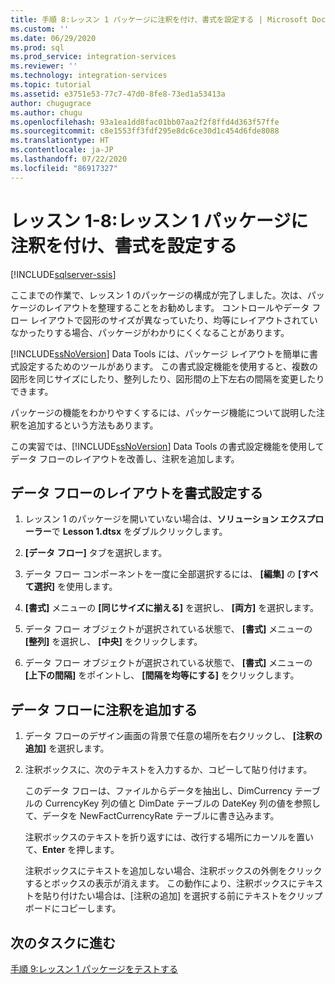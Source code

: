 ```yaml
---
title: 手順 8:レッスン 1 パッケージに注釈を付け、書式を設定する | Microsoft Docs
ms.custom: ''
ms.date: 06/29/2020
ms.prod: sql
ms.prod_service: integration-services
ms.reviewer: ''
ms.technology: integration-services
ms.topic: tutorial
ms.assetid: e3751e53-77c7-47d0-8fe8-73ed1a53413a
author: chugugrace
ms.author: chugu
ms.openlocfilehash: 93a1ea1dd8fac01bb07aa2f2f8ffd4d363f57ffe
ms.sourcegitcommit: c8e1553ff3fdf295e8dc6ce30d1c454d6fde8088
ms.translationtype: HT
ms.contentlocale: ja-JP
ms.lasthandoff: 07/22/2020
ms.locfileid: "86917327"
---
```

# <a name="lesson-1-8-annotate-and-format-the-lesson-1-package"></a>レッスン 1-8:レッスン 1 パッケージに注釈を付け、書式を設定する 

[!INCLUDE[sqlserver-ssis](../includes/applies-to-version/sqlserver-ssis.md)]



ここまでの作業で、レッスン 1 のパッケージの構成が完了しました。次は、パッケージのレイアウトを整理することをお勧めします。 コントロールやデータ フロー レイアウトで図形のサイズが異なっていたり、均等にレイアウトされていなかったりする場合、パッケージがわかりにくくなることがあります。  
  
[!INCLUDE[ssNoVersion](../includes/ssnoversion-md.md)] Data Tools には、パッケージ レイアウトを簡単に書式設定するためのツールがあります。 この書式設定機能を使用すると、複数の図形を同じサイズにしたり、整列したり、図形間の上下左右の間隔を変更したりできます。  
  
パッケージの機能をわかりやすくするには、パッケージ機能について説明した注釈を追加するという方法もあります。  
  
この実習では、[!INCLUDE[ssNoVersion](../includes/ssnoversion-md.md)] Data Tools の書式設定機能を使用してデータ フローのレイアウトを改善し、注釈を追加します。  
  
## <a name="format-the-layout-of-the-data-flow"></a>データ フローのレイアウトを書式設定する  
  
1.  レッスン 1 のパッケージを開いていない場合は、**ソリューション エクスプローラー**で **Lesson 1.dtsx** をダブルクリックします。  
  
2.  **[データ フロー]** タブを選択します。  
  
3.  データ フロー コンポーネントを一度に全部選択するには、 **[編集]** の **[すべて選択]** を使用します。
  
4.  **[書式]** メニューの **[同じサイズに揃える]** を選択し、 **[両方]** を選択します。  
  
5.  データ フロー オブジェクトが選択されている状態で、 **[書式]** メニューの **[整列]** を選択し、 **[中央]** をクリックします。  

6.  データ フロー オブジェクトが選択されている状態で、 **[書式]** メニューの **[上下の間隔]** をポイントし、 **[間隔を均等にする]** をクリックします。  
  
## <a name="add-an-annotation-to-the-data-flow"></a>データ フローに注釈を追加する  
  
1.  データ フローのデザイン画面の背景で任意の場所を右クリックし、 **[注釈の追加]** を選択します。  
  
2.  注釈ボックスに、次のテキストを入力するか、コピーして貼り付けます。  
  
    このデータ フローは、ファイルからデータを抽出し、DimCurrency テーブルの CurrencyKey 列の値と DimDate テーブルの DateKey 列の値を参照して、データを NewFactCurrencyRate テーブルに書き込みます。
  
    注釈ボックスのテキストを折り返すには、改行する場所にカーソルを置いて、**Enter** を押します。  
  
    注釈ボックスにテキストを追加しない場合、注釈ボックスの外側をクリックするとボックスの表示が消えます。  この動作により、注釈ボックスにテキストを貼り付けたい場合は、[注釈の追加] を選択する前にテキストをクリップボードにコピーします。 
  
## <a name="go-to-next-task"></a>次のタスクに進む
[手順 9:レッスン 1 パッケージをテストする](../integration-services/lesson-1-9-testing-the-lesson-1-tutorial-package.md)  
  
  
  

